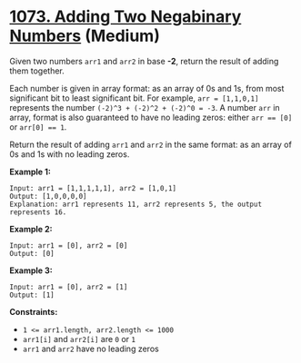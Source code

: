 # [1073. Adding Two Negabinary Numbers][link] (Medium)

[link]: https://leetcode.com/problems/adding-two-negabinary-numbers/

Given two numbers `arr1` and `arr2` in base **-2**, return the result of adding them together.

Each number is given in array format:  as an array of 0s and 1s, from most significant bit to least
significant bit.  For example, `arr = [1,1,0,1]` represents the number `(-2)^3 + (-2)^2 + (-2)^0 = -3`.
A number `arr` in array, format is also guaranteed to have no leading zeros: either `arr == [0]` or
`arr[0] == 1`.

Return the result of adding `arr1` and `arr2` in the same format: as an array of 0s and 1s with no
leading zeros.

**Example 1:**

```
Input: arr1 = [1,1,1,1,1], arr2 = [1,0,1]
Output: [1,0,0,0,0]
Explanation: arr1 represents 11, arr2 represents 5, the output represents 16.
```

**Example 2:**

```
Input: arr1 = [0], arr2 = [0]
Output: [0]
```

**Example 3:**

```
Input: arr1 = [0], arr2 = [1]
Output: [1]
```

**Constraints:**

- `1 <= arr1.length, arr2.length <= 1000`
- `arr1[i]` and `arr2[i]` are `0` or `1`
- `arr1` and `arr2` have no leading zeros

